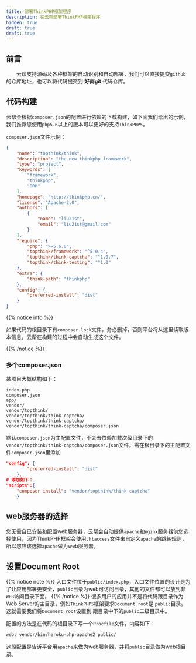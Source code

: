 ```yaml
---
title: 部署ThinkPHP框架程序
description: 在云帮部署ThinkPHP框架程序
hidden: true
draft: true
draft: true
---
```


## 前言

&emsp;&emsp;云帮支持源码及各种框架的自动识别和自动部署，我们可以直接提交`github`的仓库地址，也可以将代码提交到 **好雨git** 代码仓库。

## 代码构建

云帮会根据`composer.json`的配置进行依赖的下载构建，如下面我们给出的示例，我们推荐您使用`php5.6`以上的版本可以更好的支持`ThinkPHP5`。

`composer.json`文件示例：



```json
{
    "name": "topthink/think",
    "description": "the new thinkphp framework",
    "type": "project",
    "keywords": [
        "framework",
        "thinkphp",
        "ORM"
    ],
    "homepage": "http://thinkphp.cn/",
    "license": "Apache-2.0",
    "authors": [
        {
            "name": "liu21st",
            "email": "liu21st@gmail.com"
        }
    ],
    "require": {
        "php": ">=5.6.0",
        "topthink/framework": "^5.0.4",
        "topthink/think-captcha": "^1.0.7",
        "topthink/think-testing": "^1.0"
    }, 
    "extra": {
        "think-path": "thinkphp"
    },
    "config": {
        "preferred-install": "dist"
    }
}
```

{{% notice info %}}

如果代码的根目录下有`composer.lock`文件，务必删掉，否则平台将从这里读取版本信息。云帮在构建的过程中会自动生成这个文件。

{{% /notice %}}

### 多个composer.json

某项目大概结构如下：
 
```
index.php
composer.json
app/
vendor/
vendor/topthink/
vendor/topthink/think-captcha/
vendor/topthink/think-captcha/
vendor/topthink/think-captcha/composer.json
```

默认`composer.json`为主配置文件，不会去依赖加载次级目录下的`vendor/topthink/think-captcha/composer.json`文件。需在根目录下的主配置文件`composer.json`里添加

```json
"config": {
        "preferred-install": "dist"
    },
# 添加如下：
"scripts":{
	"composer install": "vendor/topthink/think-captcha"
    }
```

## web服务器的选择

您无需自已安装和配置web服务器，云帮会自动提供`apache`和`nginx`服务器供您选择使用，因为ThinkPHP框架会使用`.htaccess`文件来自定义`apache`的跳转规则，所以您应该选择`apache`做为web服务器。

## 设置Document Root
{{% notice note %}}
入口文件位于`public/index.php`，入口文件位置的设计是为了让应用部署更安全，`public`目录为web可访问目录，其他的文件都可以放到非`WEB`访问目录下面。
{{% /notice %}}
很多用户的应用并不是将代码跟目录作为Web Server的主目录，例如`ThinkPHP5`框架要求`Document root`是 `public`目录。这就需要我们将`Document root`设置到 跟目录中下的`public`二级目录中。

配置的方法是在代码的根目录下写一个`Procfile`文件，内容如下：

```bash
web: vendor/bin/heroku-php-apache2 public/
```

这段配置是告诉平台用`apache`来做为web服务器，并将`public`目录做为web根目录。